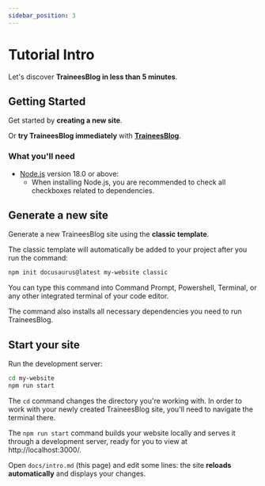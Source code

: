 ```yaml
---
sidebar_position: 3
---
```


# Tutorial Intro

Let's discover **TraineesBlog in less than 5 minutes**.

## Getting Started

Get started by **creating a new site**.

Or **try TraineesBlog immediately** with **[TraineesBlog](https://trainees.cn)**.

### What you'll need

- [Node.js](https://nodejs.org/en/download/) version 18.0 or above:
    - When installing Node.js, you are recommended to check all checkboxes related to dependencies.

## Generate a new site

Generate a new TraineesBlog site using the **classic template**.

The classic template will automatically be added to your project after you run the command:

```bash
npm init docusaurus@latest my-website classic
```

You can type this command into Command Prompt, Powershell, Terminal, or any other integrated terminal of your code editor.

The command also installs all necessary dependencies you need to run TraineesBlog.

## Start your site

Run the development server:

```bash
cd my-website
npm run start
```

The `cd` command changes the directory you're working with. In order to work with your newly created TraineesBlog site, you'll need to navigate the terminal there.

The `npm run start` command builds your website locally and serves it through a development server, ready for you to view at http://localhost:3000/.

Open `docs/intro.md` (this page) and edit some lines: the site **reloads automatically** and displays your changes.
